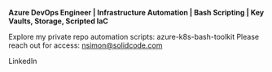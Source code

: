 **Azure DevOps Engineer | Infrastructure Automation | Bash Scripting | Key Vaults, Storage, Scripted IaC**

Explore my private repo automation scripts: <a href="https://github.com/nsimon/azure-k8s-bash-toolkit" rel="noopener noreferrer" style="text-decoration: none;">azure-k8s-bash-toolkit</a>
Please reach out for access: nsimon@solidcode.com

<a href="https://www.linkedin.com/in/neilrsimon" rel="noopener noreferrer" style="text-decoration: none;">LinkedIn</a>

